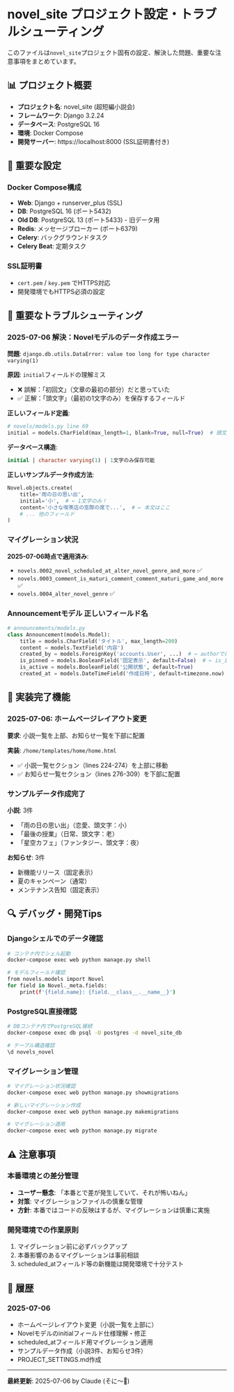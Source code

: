 # novel_site プロジェクト設定・トラブルシューティング

このファイルは`novel_site`プロジェクト固有の設定、解決した問題、重要な注意事項をまとめています。

## 📊 プロジェクト概要
- **プロジェクト名**: novel_site (超短編小説会)
- **フレームワーク**: Django 3.2.24
- **データベース**: PostgreSQL 16
- **環境**: Docker Compose
- **開発サーバー**: https://localhost:8000 (SSL証明書付き)

## 🔧 重要な設定

### Docker Compose構成
- **Web**: Django + runserver_plus (SSL)
- **DB**: PostgreSQL 16 (ポート5432)
- **Old DB**: PostgreSQL 13 (ポート5433) - 旧データ用
- **Redis**: メッセージブローカー (ポート6379)
- **Celery**: バックグラウンドタスク
- **Celery Beat**: 定期タスク

### SSL証明書
- `cert.pem` / `key.pem` でHTTPS対応
- 開発環境でもHTTPS必須の設定

## 🚨 重要なトラブルシューティング

### 2025-07-06 解決：Novelモデルのデータ作成エラー

**問題**: `django.db.utils.DataError: value too long for type character varying(1)`

**原因**: `initial`フィールドの理解ミス
- ❌ 誤解：「初回文」（文章の最初の部分）だと思っていた  
- ✅ 正解：「頭文字」（最初の1文字のみ）を保存するフィールド

**正しいフィールド定義**:
```python
# novels/models.py line 69
initial = models.CharField(max_length=1, blank=True, null=True)  # 頭文字を保存
```

**データベース構造**:
```sql
initial | character varying(1) | 1文字のみ保存可能
```

**正しいサンプルデータ作成方法**:
```python
Novel.objects.create(
    title='雨の日の思い出',
    initial='小',  # ← 1文字のみ！
    content='小さな喫茶店の窓際の席で...',  # ← 本文はここ
    # ... 他のフィールド
)
```

### マイグレーション状況
**2025-07-06時点で適用済み**:
- `novels.0002_novel_scheduled_at_alter_novel_genre_and_more` ✅
- `novels.0003_comment_is_maturi_comment_comment_maturi_game_and_more` ✅
- `novels.0004_alter_novel_genre` ✅

### Announcementモデル 正しいフィールド名
```python
# announcements/models.py
class Announcement(models.Model):
    title = models.CharField('タイトル', max_length=200)
    content = models.TextField('内容')
    created_by = models.ForeignKey('accounts.User', ...)  # ← authorではない
    is_pinned = models.BooleanField('固定表示', default=False)  # ← is_importantではない
    is_active = models.BooleanField('公開状態', default=True)
    created_at = models.DateTimeField('作成日時', default=timezone.now)
```

## 🎯 実装完了機能

### 2025-07-06: ホームページレイアウト変更
**要求**: 小説一覧を上部、お知らせ一覧を下部に配置

**実装**: `/home/templates/home/home.html`
- ✅ 小説一覧セクション（lines 224-274）を上部に移動
- ✅ お知らせ一覧セクション（lines 276-309）を下部に配置

### サンプルデータ作成完了
**小説**: 3件
- 「雨の日の思い出」（恋愛、頭文字：小）
- 「最後の授業」（日常、頭文字：老）
- 「星空カフェ」（ファンタジー、頭文字：夜）

**お知らせ**: 3件
- 新機能リリース（固定表示）
- 夏のキャンペーン（通常）
- メンテナンス告知（固定表示）

## 🔍 デバッグ・開発Tips

### Djangoシェルでのデータ確認
```bash
# コンテナ内でシェル起動
docker-compose exec web python manage.py shell

# モデルフィールド確認
from novels.models import Novel
for field in Novel._meta.fields:
    print(f'{field.name}: {field.__class__.__name__}')
```

### PostgreSQL直接確認
```bash
# DBコンテナ内でPostgreSQL接続
docker-compose exec db psql -U postgres -d novel_site_db

# テーブル構造確認
\d novels_novel
```

### マイグレーション管理
```bash
# マイグレーション状況確認
docker-compose exec web python manage.py showmigrations

# 新しいマイグレーション作成
docker-compose exec web python manage.py makemigrations

# マイグレーション適用
docker-compose exec web python manage.py migrate
```

## ⚠️ 注意事項

### 本番環境との差分管理
- **ユーザー懸念**: 「本番とで差が発生していて、それが怖いねん」
- **対策**: マイグレーションファイルの慎重な管理
- **方針**: 本番ではコードの反映はするが、マイグレーションは慎重に実施

### 開発環境での作業原則
1. マイグレーション前に必ずバックアップ
2. 本番影響のあるマイグレーションは事前相談
3. scheduled_atフィールド等の新機能は開発環境で十分テスト

## 📝 履歴

### 2025-07-06
- ホームページレイアウト変更（小説一覧を上部に）
- Novelモデルのinitialフィールド仕様理解・修正
- scheduled_atフィールド用マイグレーション適用
- サンプルデータ作成（小説3件、お知らせ3件）
- PROJECT_SETTINGS.md作成

---

**最終更新**: 2025-07-06 by Claude (そに〜🌸)